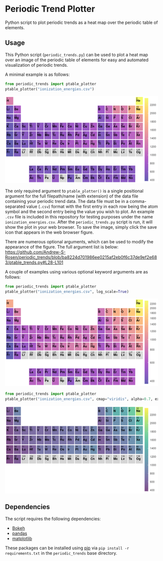 # Periodic Trend Plotter

Python script to plot periodic trends as a heat map over the periodic table of elements.

## Usage

This Python script (`periodic_trends.py`) can be used to plot a heat map over an image of the periodic table of elements for easy and automated visualization of periodic trends.

A minimal example is as follows:

```python
from periodic_trends import ptable_plotter
ptable_plotter("ionization_energies.csv")
```

![plot1](example_images/plot1.png)

The only required argument to `ptable_plotter()` is a single positional argument for the full filepath/name (with extension) of the data file containing your periodic trend data. The data file must be in a comma-separated value (`.csv`) format with the first entry in each row being the atom symbol and the second entry being the value you wish to plot. An example `.csv` file is included in this repository for testing purposes under the name `ionization_energies.csv`. After the `periodic_trends.py` script is run, it will show the plot in your web browser. To save the image, simply click the save icon that appears in the web browser figure.

There are numerous optional arguments, which can be used to modify the appearance of the figure. The full argument list is below:
https://github.com/Andrew-S-Rosen/periodic_trends/blob/ba8224d701986ee0215af2eb0f6c37de9ef2e683/ptable_trends.py#L28-L101

A couple of examples using various optional keyword arguments are as follows:

```python
from periodic_trends import ptable_plotter
ptable_plotter("ionization_energies.csv", log_scale=True)
```

![plot2](example_images/plot2.png)

```python
from periodic_trends import ptable_plotter
ptable_plotter("ionization_energies.csv", cmap="viridis", alpha=0.7, extended=False, periods_remove=[1])
```

![plot3](example_images/plot3.png)

## Dependencies

The script requires the following dependencies:

- [Bokeh](http://bokeh.pydata.org/en/latest/)
- [pandas](http://pandas.pydata.org/)
- [matplotlib](http://matplotlib.org/)

These packages can be installed using [pip](https://pip.pypa.io/en/stable/) via `pip install -r requirements.txt` in the `periodic_trends` base directory.
